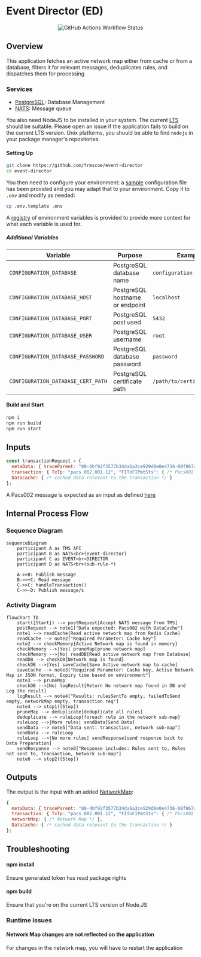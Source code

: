 <!-- SPDX-License-Identifier: Apache-2.0 -->

# Event Director (ED)

<div align="center">
<img alt="GitHub Actions Workflow Status" src="https://img.shields.io/github/actions/workflow/status/frmscoe/channel-router-setup-processor/node.js.yml">
</div>

## Overview
This application fetches an active network map either from cache or from a database, filters it for relevant messages, deduplicates rules, and dispatches them for processing

### Services

- [PostgreSQL](https://www.postgresql.org//): Database Management
- [NATS](https://nats.io): Message queue

You also need NodeJS to be installed in your system. The current [LTS](https://nodejs.org/en) should be suitable. Please open an issue if the application fails to build on the current LTS version. Unix platforms, you should be able to find `nodejs` in your package manager's repositories.

#### Setting Up

```sh
git clone https://github.com/frmscoe/event-director
cd event-director
```
You then need to configure your environment: a [sample](.env.template) configuration file has been provided and you may adapt that to your environment. Copy it to `.env` and modify as needed:

```sh
cp .env.template .env
```
A [registry](https://github.com/tazama-lf/docs/blob/2ec52a702996bf66f8f015dd71f35c1e07a420b8/Research-Articles/Environment-Variables.md) of environment variables is provided to provide more context for what each variable is used for.

##### Additional Variables

| Variable | Purpose | Example
| ------ | ------ | ------ |
| `CONFIGURATION_DATABASE` | PostgreSQL database name | `configuration`
| `CONFIGURATION_DATABASE_HOST` | PostgreSQL hostname or endpoint | `localhost`
| `CONFIGURATION_DATABASE_PORT` | PostgreSQL post used | `5432`
| `CONFIGURATION_DATABASE_USER` | PostgreSQL username | `root`
| `CONFIGURATION_DATABASE_PASSWORD` | PostgreSQL database password | `password`
| `CONFIGURATION_DATABASE_CERT_PATH` | PostgreSQL certificate path | `/path/to/certificate.crt`
#### Build and Start

```sh
npm i
npm run build
npm run start
```

## Inputs

```js
const transactionRequest = {
  metaData: { traceParent: "00-4bf92f3577b34da6a3ce929d0e0e4736-00f067aa0ba902b7-01" }, // https://www.w3.org/TR/trace-context/#examples-of-http-traceparent-headers
  transaction: { TxTp: "pacs.002.001.12", "FIToFIPmtSts": { /* Pacs002 */ } },
  DataCache: { /* cached data relevant to the transaction */ }
};
```
A Pacs002 message is expected as an input as defined [here](https://github.com/frmscoe/frms-coe-lib/blob/dev/src/interfaces/Pacs.002.001.12.ts)

## Internal Process Flow

### Sequence Diagram

```mermaid
sequenceDiagram
    participant A as TMS API
    participant B as NATS<br>(event-director)
    participant C as EVENT<br>DIRECTOR
    participant D as NATS<br>(sub-rule-*)

    A->>B: Publish message
    B->>+C: Read message
    C->>C: handleTransaction()
    C->>-D: Publish message/s
```

### Activity Diagram

```mermaid
flowchart TD
    start([Start]) --> postRequest[Accept NATS message from TMS]
    postRequest --> note1["Data expected: Pacs002 with DataCache"]
    note1 --> readCache[Read active network map from Redis Cache]
    readCache --> note2["Required Parameter: Cache key"]
    note2 --> checkMemory{Active Network map is found in memory}
    checkMemory -->|Yes| pruneMap[prune network map]
    checkMemory -->|No| readDB[Read active network map from Database]
    readDB --> checkDB{Network map is found}
    checkDB -->|Yes| saveCache[Save Active network map to cache]
    saveCache --> note3["Required Parameter: Cache key, Active Network Map in JSON format, Expiry time based on environment"]
    note3 --> pruneMap
    checkDB -->|No| logResult[Return No network map found in DB and Log the result]
    logResult --> note4["Results: rulesSentTo empty, failedToSend empty, networkMap empty, transaction req"]
    note4 --> stop1([Stop])
    pruneMap --> deduplicate[deduplicate all rules]
    deduplicate --> ruleLoop{foreach rule in the network sub-map}
    ruleLoop -->|More rules| sendData[Send Data]
    sendData --> note5["Data sent: transaction, network sub-map"]
    sendData --> ruleLoop
    ruleLoop -->|No more rules| sendResponse[send response back to Data Preparation]
    sendResponse --> note6["Response includes: Rules sent to, Rules not sent to, Transaction, Network sub-map"]
    note6 --> stop2([Stop])
```

## Outputs
The output is the input with an added [NetworkMap](https://github.com/frmscoe/frms-coe-lib/blob/dev/src/interfaces/NetworkMap.ts):

```js
{
  metaData: { traceParent: "00-4bf92f3577b34da6a3ce929d0e0e4736-00f067aa0ba902b7-01" }, // https://www.w3.org/TR/trace-context/#examples-of-http-traceparent-headers
  transaction: { TxTp: "pacs.002.001.12", "FIToFIPmtSts": { /* Pacs002 */ } },
  networkMap: { /* Network Map */ },
  DataCache: { /* cached data relevant to the transaction */ }
};
```


## Troubleshooting
#### npm install
Ensure generated token has read package rights

#### npm build
Ensure that you're on the current LTS version of Node.JS

### Runtime issues
#### Network Map changes are not reflected on the application
For changes in the network map, you will have to restart the application
